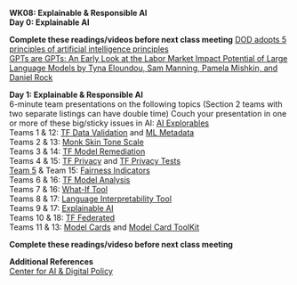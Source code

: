 **WK08: Explainable & Responsible AI**  
**Day 0: Explainable AI**  

**Complete these readings/videos before next class meeting**
[DOD adopts 5 principles of artificial intelligence principles](https://www.defense.gov/News/News-Stories/Article/Article/2094085/dod-adopts-5-principles-of-artificial-intelligence-ethics/#.Y_l9b-fnkIY.linkedin)  
[GPTs are GPTs: An Early Look at the Labor Market Impact Potential of Large Language Models by Tyna Eloundou, Sam Manning, Pamela Mishkin, and Daniel Rock](https://arxiv.org/abs/2303.10130)  

**Day 1: Explainable & Responsible AI**  
6-minute team presentations on the following topics (Section 2 teams with two separate listings can have double time)
Couch your presentation in one or more of these big/sticky issues in AI: [AI Explorables](https://pair.withgoogle.com/explorables/)   
Teams 1 & 12: [TF Data Validation](https://www.tensorflow.org/tfx/guide/tfdv) and [ML Metadata](https://www.tensorflow.org/tfx/guide/mlmd)  
Teams 2 & 13: [Monk Skin Tone Scale](https://www.skintone.google/)  
Teams 3 & 14: [TF Model Remediation](https://www.tensorflow.org/responsible_ai/model_remediation)  
Teams 4 & 15: [TF Privacy](https://www.tensorflow.org/responsible_ai/privacy/guide) and [TF Privacy Tests](https://blog.tensorflow.org/2020/06/introducing-new-privacy-testing-library.html?_gl=1*1p30nlg*_ga*MTIwMTc0NTIyOS4xNjc1NjIzNDYw*_ga_W0YLR4190T*MTY3OTUxMzk0My43My4xLjE2Nzk1MTQ2NDkuMC4wLjA.)  
[Team 5](https://wmedu-my.sharepoint.com/:p:/r/personal/clbryant_wm_edu/Documents/Fairness%20Indicators.pptx?d=w1ac05e5748cb48c1be5b7821efc37deb&csf=1&web=1&e=Wuhbwn) & Team 15: [Fairness Indicators](https://www.tensorflow.org/responsible_ai/fairness_indicators/guide)  
Teams 6 & 16: [TF Model Analysis](https://www.tensorflow.org/tfx/model_analysis/install)  
Teams 7 & 16: [What-If Tool](https://pair-code.github.io/what-if-tool/)  
Teams 8 & 17: [Language Interpretability Tool](https://pair-code.github.io/lit/)  
Teams 9 & 17: [Explainable AI](https://cloud.google.com/explainable-ai)  
Teams 10 & 18: [TF Federated](https://www.tensorflow.org/federated)  
Teams 11 & 13: [Model Cards](https://modelcards.withgoogle.com/about) and [Model Card ToolKit](https://www.tensorflow.org/responsible_ai/model_card_toolkit/guide)  

**Complete these readings/videso before next class meeting**  

**Additional References**  
[Center for AI & Digital Policy](https://www.caidp.org/)  
